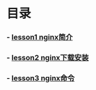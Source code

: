 
# 目录
### - [lesson1 nginx简介](https://github.com/yancongcong1/study-log/tree/master/nginx/lesson1)
### - [lesson2 nginx下载安装](https://github.com/yancongcong1/study-log/tree/master/nginx/lesson2)
### - [lesson3 nginx命令](https://github.com/yancongcong1/study-log/tree/master/nginx/lesson3)